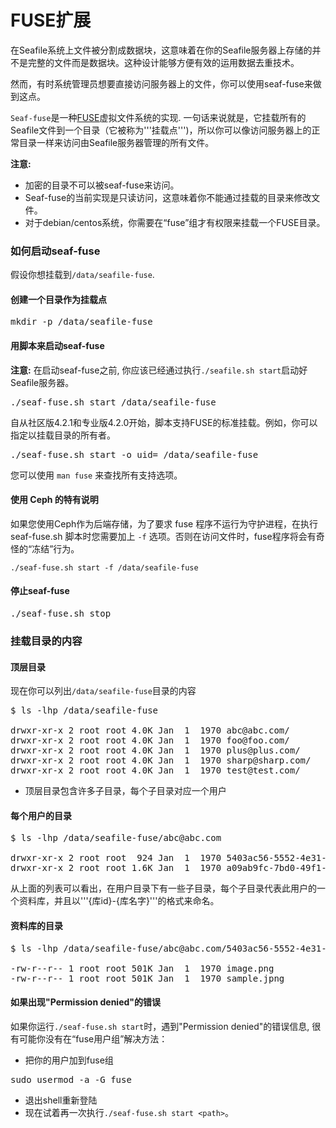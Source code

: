 # FUSE扩展

在Seafile系统上文件被分割成数据块，这意味着在你的Seafile服务器上存储的并不是完整的文件而是数据块。这种设计能够方便有效的运用数据去重技术。

然而，有时系统管理员想要直接访问服务器上的文件，你可以使用seaf-fuse来做到这点。

`Seaf-fuse`是一种[FUSE](http://fuse.sourceforge.net)虚拟文件系统的实现. 一句话来说就是，它挂载所有的Seafile文件到一个目录（它被称为'''挂载点''')，所以你可以像访问服务器上的正常目录一样来访问由Seafile服务器管理的所有文件。

**注意:**
* 加密的目录不可以被seaf-fuse来访问。
* Seaf-fuse的当前实现是只读访问，这意味着你不能通过挂载的目录来修改文件。
* 对于debian/centos系统，你需要在“fuse”组才有权限来挂载一个FUSE目录。

### 如何启动seaf-fuse

假设你想挂载到`/data/seafile-fuse`.

#### 创建一个目录作为挂载点

<pre>
mkdir -p /data/seafile-fuse
</pre>

#### 用脚本来启动seaf-fuse

**注意:** 在启动seaf-fuse之前, 你应该已经通过执行`./seafile.sh start`启动好Seafile服务器。

<pre>
./seaf-fuse.sh start /data/seafile-fuse
</pre>

自从社区版4.2.1和专业版4.2.0开始，脚本支持FUSE的标准挂载。例如，你可以指定以挂载目录的所有者。

<pre>
./seaf-fuse.sh start -o uid=<uid> /data/seafile-fuse
</pre>

您可以使用 `man fuse` 来查找所有支持选项。

#### 使用 Ceph 的特有说明

如果您使用Ceph作为后端存储，为了要求 fuse 程序不运行为守护进程，在执行 seaf-fuse.sh 脚本时您需要加上 `-f` 选项。否则在访问文件时，fuse程序将会有奇怪的“冻结”行为。

```
./seaf-fuse.sh start -f /data/seafile-fuse
```

#### 停止seaf-fuse

<pre>
./seaf-fuse.sh stop
</pre>

### 挂载目录的内容

#### 顶层目录

现在你可以列出`/data/seafile-fuse`目录的内容

<pre>
$ ls -lhp /data/seafile-fuse

drwxr-xr-x 2 root root 4.0K Jan  1  1970 abc@abc.com/
drwxr-xr-x 2 root root 4.0K Jan  1  1970 foo@foo.com/
drwxr-xr-x 2 root root 4.0K Jan  1  1970 plus@plus.com/
drwxr-xr-x 2 root root 4.0K Jan  1  1970 sharp@sharp.com/
drwxr-xr-x 2 root root 4.0K Jan  1  1970 test@test.com/
</pre>

* 顶层目录包含许多子目录，每个子目录对应一个用户

#### 每个用户的目录

<pre>
$ ls -lhp /data/seafile-fuse/abc@abc.com

drwxr-xr-x 2 root root  924 Jan  1  1970 5403ac56-5552-4e31-a4f1-1de4eb889a5f_Photos/
drwxr-xr-x 2 root root 1.6K Jan  1  1970 a09ab9fc-7bd0-49f1-929d-6abeb8491397_My Notes/
</pre>

从上面的列表可以看出，在用户目录下有一些子目录，每个子目录代表此用户的一个资料库，并且以'''{库id}-{库名字}'''的格式来命名。

#### 资料库的目录

<pre>
$ ls -lhp /data/seafile-fuse/abc@abc.com/5403ac56-5552-4e31-a4f1-1de4eb889a5f_Photos/

-rw-r--r-- 1 root root 501K Jan  1  1970 image.png
-rw-r--r-- 1 root root 501K Jan  1  1970 sample.jpng
</pre>

#### 如果出现"Permission denied"的错误

如果你运行`./seaf-fuse.sh start`时，遇到"Permission denied"的错误信息, 很有可能你没有在“fuse用户组”解决方法：

* 把你的用户加到fuse组
<pre>
sudo usermod -a -G fuse <your-user-name>
</pre>

* 退出shell重新登陆
* 现在试着再一次执行`./seaf-fuse.sh start <path>`。

